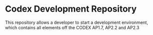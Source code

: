# Codex Development Repository

This repository allows a developer to start a development environment, which contains all elements off the CODEX AP1.7, AP2.2 and AP2.3
